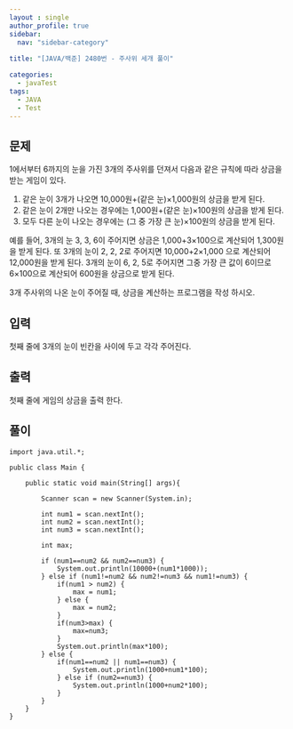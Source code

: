 ```yaml
---
layout : single
author_profile: true
sidebar: 
  nav: "sidebar-category"
  
title: "[JAVA/백준] 2480번 - 주사위 세개 풀이"

categories:
  - javaTest
tags:
  - JAVA
  - Test
---
```



## 문제

1에서부터 6까지의 눈을 가진 3개의 주사위를 던져서 다음과 같은 규칙에 따라 상금을 받는 게임이 있다.

1.  같은 눈이 3개가 나오면 10,000원+(같은 눈)×1,000원의 상금을 받게 된다.
2.  같은 눈이 2개만 나오는 경우에는 1,000원+(같은 눈)×100원의 상금을 받게 된다.
3.  모두 다른 눈이 나오는 경우에는 (그 중 가장 큰 눈)×100원의 상금을 받게 된다.

예를 들어, 3개의 눈 3, 3, 6이 주어지면 상금은 1,000+3×100으로 계산되어 1,300원을 받게 된다. 또 3개의 눈이 2, 2, 2로 주어지면 10,000+2×1,000 으로 계산되어 12,000원을 받게 된다. 3개의 눈이 6, 2, 5로 주어지면 그중 가장 큰 값이 6이므로 6×100으로 계산되어 600원을 상금으로 받게 된다.

3개 주사위의 나온 눈이 주어질 때, 상금을 계산하는 프로그램을 작성 하시오.

## 입력

첫째 줄에 3개의 눈이 빈칸을 사이에 두고 각각 주어진다.

## 출력

첫째 줄에 게임의 상금을 출력 한다.

## 풀이
~~~
import java.util.*;
 
public class Main {
    
    public static void main(String[] args){
        
        Scanner scan = new Scanner(System.in);
        
		int num1 = scan.nextInt();
		int num2 = scan.nextInt();
		int num3 = scan.nextInt();
		
		int max;
		
		if (num1==num2 && num2==num3) {
			System.out.println(10000+(num1*1000));
		} else if (num1!=num2 && num2!=num3 && num1!=num3) {
			if(num1 > num2) {
				max = num1;
			} else {
				max = num2;
			}
			if(num3>max) {
				max=num3;
			}
			System.out.println(max*100);
		} else {
			if(num1==num2 || num1==num3) {
				System.out.println(1000+num1*100);
			} else if (num2==num3) {
				System.out.println(1000+num2*100);
			}
		}
    }    
}
~~~
